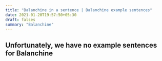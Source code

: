 ```yaml
---
title: "Balanchine in a sentence | Balanchine example sentences"
date: 2021-01-20T19:57:50+05:30
draft: falses
summary: "Balanchine"
---
```

## Unfortunately, we have no example sentences for Balanchine                 
